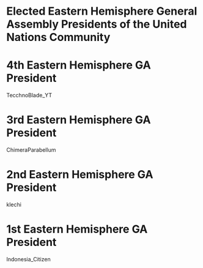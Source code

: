 # Elected Eastern Hemisphere General Assembly Presidents of the United Nations Community

# 4th Eastern Hemisphere GA President
TecchnoBlade_YT

# 3rd Eastern Hemisphere GA President
ChimeraParabellum

# 2nd Eastern Hemisphere GA President
klechi

# 1st Eastern Hemisphere GA President
Indonesia_Citizen
